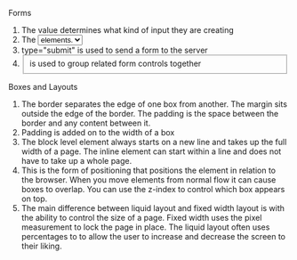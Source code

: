 Forms
1. The <type> value determines what kind of input they are creating
2. The <select> element is used to create a dropdown list. It contains two or more <option> elements.
3. type="submit" is used to send a form to the server
4. <fieldset> is used to group related form controls together

Boxes and Layouts
1. The border separates the edge of one box from another. The margin sits outside the edge of the border. The padding is the space between the border and any content between it.
2. Padding is added on to the width of a box
3. The block level element always starts on a new line and takes up the full width of a page. The inline element can start within a line and does not have to take up a whole page.
4. This is the form of positioning that positions the element in relation to the browser. When you move elements from normal flow it can cause boxes to overlap. You can use the z-index to control which box appears on top.
5. The main difference between liquid layout and fixed width layout is with the ability to control the size of a page. Fixed width uses the pixel measurement to lock the page in place. The liquid layout often uses percentages to to allow the user to increase and decrease the screen to their liking.
